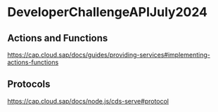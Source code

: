 # DeveloperChallengeAPIJuly2024

## Actions and Functions

https://cap.cloud.sap/docs/guides/providing-services#implementing-actions-functions


## Protocols

https://cap.cloud.sap/docs/node.js/cds-serve#protocol